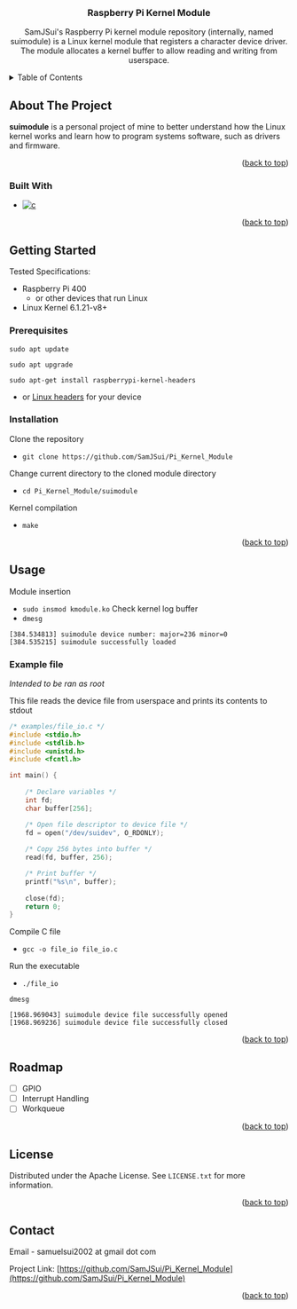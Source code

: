 <!-- Improved compatibility of back to top link: See: https://github.com/othneildrew/Best-README-Template/pull/73 -->
<a name="readme-top"></a>
<!--
*** Thanks for checking out the Best-README-Template. If you have a suggestion
*** that would make this better, please fork the repo and create a pull request
*** or simply open an issue with the tag "enhancement".
*** Don't forget to give the project a star!
*** Thanks again! Now go create something AMAZING! :D
-->

<!-- PROJECT LOGO -->
<br />
<div align="center">
    <h3 align="center">Raspberry Pi Kernel Module</h3>
    <p align="center">
        SamJSui's Raspberry Pi kernel module repository (internally, named suimodule) is a Linux kernel module that registers a character device driver. The module allocates a kernel buffer to allow reading and writing from userspace.
        <!-- <br />
        <a href="https://github.com/github_username/repo_name"><strong>Explore the docs »</strong></a>
        <br />
        <br />
        <a href="https://github.com/github_username/repo_name">View Demo</a>
        ·
        <a href="https://github.com/github_username/repo_name/issues">Report Bug</a>
        ·
        <a href="https://github.com/github_username/repo_name/issues">Request Feature</a> -->
    </p>
</div>



<!-- TABLE OF CONTENTS -->
<details>
  <summary>Table of Contents</summary>
  <ol>
    <li>
      <a href="#about-the-project">About The Project</a>
      <ul>
        <li><a href="#built-with">Built With</a></li>
      </ul>
    </li>
    <li>
      <a href="#getting-started">Getting Started</a>
      <ul>
        <li><a href="#prerequisites">Prerequisites</a></li>
        <li><a href="#installation">Installation</a></li>
      </ul>
    </li>
    <li><a href="#usage">Usage</a></li>
    <li><a href="#roadmap">Roadmap</a></li>
    <li><a href="#license">License</a></li>
  </ol>
</details>



<!-- ABOUT THE PROJECT -->
## About The Project

**suimodule** is a personal project of mine to better understand how the Linux kernel works and learn how to program systems software, such as drivers and firmware.

<p align="right">(<a href="#readme-top">back to top</a>)</p>

### Built With

* [![c][c]][c-url]

<p align="right">(<a href="#readme-top">back to top</a>)</p>



<!-- GETTING STARTED -->
## Getting Started

Tested Specifications:
- Raspberry Pi 400 
  - or other devices that run Linux
- Linux Kernel 6.1.21-v8+ 

### Prerequisites

`sudo apt update`

`sudo apt upgrade`

`sudo apt-get install raspberrypi-kernel-headers`
- or [Linux headers](https://www.tecmint.com/install-kernel-headers-in-ubuntu-and-debian/) for your device

### Installation

Clone the repository
- `git clone https://github.com/SamJSui/Pi_Kernel_Module`

Change current directory to the cloned module directory
- `cd Pi_Kernel_Module/suimodule`

Kernel compilation 
- `make`

<p align="right">(<a href="#readme-top">back to top</a>)</p>



<!-- USAGE EXAMPLES -->
## Usage

Module insertion
- `sudo insmod kmodule.ko`
Check kernel log buffer
- `dmesg`
```
[384.534813] suimodule device number: major=236 minor=0
[384.535215] suimodule successfully loaded
```

### Example file

*Intended to be ran as root*

This file reads the device file from userspace and prints its contents to stdout

```c
/* examples/file_io.c */
#include <stdio.h>
#include <stdlib.h>
#include <unistd.h>
#include <fcntl.h>

int main() {
    
    /* Declare variables */
    int fd;
    char buffer[256];

    /* Open file descriptor to device file */
    fd = open("/dev/suidev", O_RDONLY);
    
    /* Copy 256 bytes into buffer */
    read(fd, buffer, 256);

    /* Print buffer */
    printf("%s\n", buffer);
    
    close(fd);
    return 0;
}
```

Compile C file
- `gcc -o file_io file_io.c`

Run the executable
- `./file_io`

`dmesg`
```
[1968.969043] suimodule device file successfully opened
[1968.969236] suimodule device file successfully closed
```
<p align="right">(<a href="#readme-top">back to top</a>)</p>



<!-- ROADMAP -->
## Roadmap

- [ ] GPIO
- [ ] Interrupt Handling
- [ ] Workqueue

<p align="right">(<a href="#readme-top">back to top</a>)</p>



<!-- LICENSE -->
## License

Distributed under the Apache License. See `LICENSE.txt` for more information.

<p align="right">(<a href="#readme-top">back to top</a>)</p>



<!-- CONTACT -->
## Contact

Email - samuelsui2002 at gmail dot com

Project Link: [https://github.com/SamJSui/Pi_Kernel_Module](https://github.com/SamJSui/Pi_Kernel_Module)

<p align="right">(<a href="#readme-top">back to top</a>)</p>



<!-- MARKDOWN LINKS & IMAGES -->
<!-- https://www.markdownguide.org/basic-syntax/#reference-style-links -->
[contributors-shield]: https://img.shields.io/github/contributors/github_username/repo_name.svg?style=for-the-badge
[contributors-url]: https://github.com/github_username/repo_name/graphs/contributors
[c]: https://img.shields.io/badge/c-044F88?style=for-the-badge&logo=c&logoColor=white
[c-url]: https://www.gnu.org/software/gnu-c-manual/gnu-c-manual.html
[cpp]: https://img.shields.io/badge/c++-white?style=for-the-badge&logo=cplusplus&logoColor=044F88
[cpp-url]: https://cplusplus.com/
[CUDA]: https://img.shields.io/badge/CUDA-000000?style=for-the-badge&logo=nvidia&logoColor=76B900
[CUDA-url]: https://docs.nvidia.com/cuda/cuda-c-programming-guide/index.html 
[forks-shield]: https://img.shields.io/github/forks/github_username/repo_name.svg?style=for-the-badge
[forks-url]: https://github.com/github_username/repo_name/network/members
[stars-shield]: https://img.shields.io/github/stars/github_username/repo_name.svg?style=for-the-badge
[stars-url]: https://github.com/github_username/repo_name/stargazers
[issues-shield]: https://img.shields.io/github/issues/github_username/repo_name.svg?style=for-the-badge
[issues-url]: https://github.com/github_username/repo_name/issues
[license-shield]: https://img.shields.io/github/license/github_username/repo_name.svg?style=for-the-badge
[license-url]: https://github.com/github_username/repo_name/blob/master/LICENSE.txt
[linkedin-shield]: https://img.shields.io/badge/-LinkedIn-black.svg?style=for-the-badge&logo=linkedin&colorB=555
[linkedin-url]: https://linkedin.com/in/linkedin_username
[product-screenshot]: images/screenshot.png
[Next.js]: https://img.shields.io/badge/next.js-000000?style=for-the-badge&logo=nextdotjs&logoColor=white
[Next-url]: https://nextjs.org/
[React.js]: https://img.shields.io/badge/React-20232A?style=for-the-badge&logo=react&logoColor=61DAFB
[React-url]: https://reactjs.org/
[Vue.js]: https://img.shields.io/badge/Vue.js-35495E?style=for-the-badge&logo=vuedotjs&logoColor=4FC08D
[Vue-url]: https://vuejs.org/
[Angular.io]: https://img.shields.io/badge/Angular-DD0031?style=for-the-badge&logo=angular&logoColor=white
[Angular-url]: https://angular.io/
[Svelte.dev]: https://img.shields.io/badge/Svelte-4A4A55?style=for-the-badge&logo=svelte&logoColor=FF3E00
[Svelte-url]: https://svelte.dev/
[Laravel.com]: https://img.shields.io/badge/Laravel-FF2D20?style=for-the-badge&logo=laravel&logoColor=white
[Laravel-url]: https://laravel.com
[Bootstrap.com]: https://img.shields.io/badge/Bootstrap-563D7C?style=for-the-badge&logo=bootstrap&logoColor=white
[Bootstrap-url]: https://getbootstrap.com
[JQuery.com]: https://img.shields.io/badge/jQuery-0769AD?style=for-the-badge&logo=jquery&logoColor=white
[JQuery-url]: https://jquery.com
